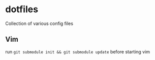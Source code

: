 dotfiles
========

Collection of various config files

## Vim

run ```git submodule init && git submodule update``` before starting vim

